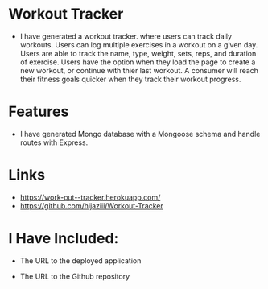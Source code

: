 # Workout Tracker

* I have generated a workout tracker. where users can track daily workouts. Users can log multiple exercises in a workout on a given day. Users are able to track the name, type, weight, sets, reps, and duration of exercise. Users have the option when they load the page to create a new workout, or continue with thier last workout.
A consumer will reach their fitness goals quicker when they track their workout progress.

# Features

* I have generated Mongo database with a Mongoose schema and handle routes with Express.

# Links

* https://work-out--tracker.herokuapp.com/
* https://github.com/hijaziii/Workout-Tracker


# I Have Included:

* The URL to the deployed application

* The URL to the Github repository
